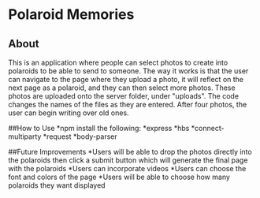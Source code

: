 # Polaroid Memories 

## About
This is an application where people can select photos to create into polaroids to be able to send to someone. The way it works is that the user can navigate to the page where they upload a photo, it will reflect on the next page as a polaroid, and they can then select more photos. These photos are uploaded onto the server folder, under "uploads". The code changes the names of the files as they are entered. After four photos, the user can begin writing over old ones. 

##How to Use
*npm install the following:
*express 
*hbs 
*connect-multiparty 
*request 
*body-parser

##Future Improvements
*Users will be able to drop the photos directly into the polaroids then click a submit button which will generate the final page with the polaroids 
*Users can incorporate videos
*Users can choose the font and colors of the page 
*Users will be able to choose how many polaroids they want displayed 
